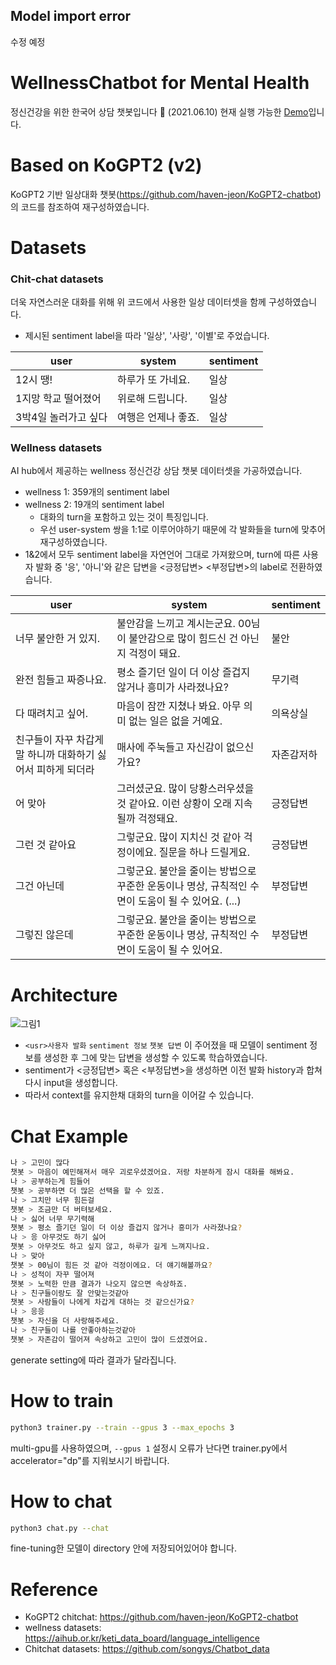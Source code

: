 ## Model import error

수정 예정

# WellnessChatbot for Mental Health
정신건강을 위한 한국어 상담 챗봇입니다 🙂
(2021.06.10) 현재 실행 가능한 [Demo](http://147.46.4.201:8501)입니다.

# Based on KoGPT2 (v2)
KoGPT2 기반 일상대화 챗봇(https://github.com/haven-jeon/KoGPT2-chatbot) 의 코드를 참조하여 재구성하였습니다.

# Datasets
### Chit-chat datasets
더욱 자연스러운 대화를 위해 위 코드에서 사용한 일상 데이터셋을 함께 구성하였습니다.
* 제시된 sentiment label을 따라 '일상', '사랑', '이별'로 주었습니다.

|user|system| sentiment|
|-------|-------|-----|
|12시 땡!|하루가 또 가네요. |일상|
|1지망 학교 떨어졌어|위로해 드립니다.|일상|
|3박4일 놀러가고 싶다|여행은 언제나 좋죠.|일상|

### Wellness datasets
AI hub에서 제공하는 wellness 정신건강 상담 챗봇 데이터셋을 가공하였습니다.
* wellness 1: 359개의 sentiment label
* wellness 2: 19개의 sentiment label
    * 대화의 turn을 포함하고 있는 것이 특징입니다.
    * 우선 user-system 쌍을 1:1로 이루어야하기 때문에 각 발화들을 turn에 맞추어 재구성하였습니다.
* 1&2에서 모두 sentiment label을 자연언어 그대로 가져왔으며, turn에 따른 사용자 발화 중 '응', '아니'와 같은 답변을 <긍정답변> <부정답변>의 label로 전환하였습니다.

|user|system| sentiment|
|-------|-------|-----|
|너무 불안한 거 있지.|불안감을 느끼고 계시는군요. 00님이 불안감으로 많이 힘드신 건 아닌지 걱정이 돼요.|불안|
|완전 힘들고 짜증나요.|	평소 즐기던 일이 더 이상 즐겁지 않거나 흥미가 사라졌나요?|무기력|
|다 때려치고 싶어.|마음이 잠깐 지쳤나 봐요. 아무 의미 없는 일은 없을 거예요.|의욕상실|
|친구들이 자꾸 차갑게 말 하니까 대화하기 싫어서 피하게 되더라|매사에 주눅들고 자신감이 없으신가요?|자존감저하|
|어 맞아|그러셨군요. 많이 당황스러우셨을 것 같아요. 이런 상황이 오래 지속될까 걱정돼요.|긍정답변|
|그런 것 같아요|그렇군요. 많이 지치신 것 같아 걱정이에요. 질문을 하나 드릴게요.|긍정답변|
|그건 아닌데|그렇군요. 불안을 줄이는 방법으로 꾸준한 운동이나 명상, 규칙적인 수면이 도움이 될 수 있어요. (...) |부정답변|
|그렇진 않은데|그렇군요. 불안을 줄이는 방법으로 꾸준한 운동이나 명상, 규칙적인 수면이 도움이 될 수 있어요.|부정답변|

# Architecture

![그림1](https://user-images.githubusercontent.com/55074165/121313370-486b9780-c941-11eb-9b2f-b2dac1d6edae.png)

* `<usr>사용자 발화` `sentiment 정보` `챗봇 답변` 이 주어졌을 때 모델이 sentiment 정보를 생성한 후 그에 맞는 답변을 생성할 수 있도록 학습하였습니다.
* sentiment가 <긍정답변> 혹은 <부정답변>을 생성하면 이전 발화 history과 합쳐 다시 input을 생성합니다.
* 따라서 context를 유지한채 대화의 turn을 이어갈 수 있습니다.

# Chat Example

```bash
나 > 고민이 많다
챗봇 > 마음이 예민해져서 매우 괴로우셨겠어요. 저랑 차분하게 잠시 대화를 해봐요.
나 > 공부하는게 힘들어
챗봇 > 공부하면 더 많은 선택을 할 수 있죠.
나 > 그치만 너무 힘든걸
챗봇 > 조금만 더 버텨보세요.
나 > 싫어 너무 무기력해
챗봇 > 평소 즐기던 일이 더 이상 즐겁지 않거나 흥미가 사라졌나요?
나 > 응 아무것도 하기 싫어
챗봇 > 아무것도 하고 싶지 않고, 하루가 길게 느껴지나요.
나 > 맞아
챗봇 > 00님이 힘든 것 같아 걱정이에요. 더 얘기해볼까요?
나 > 성적이 자꾸 떨어져
챗봇 > 노력한 만큼 결과가 나오지 않으면 속상하죠.
나 > 친구들이랑도 잘 안맞는것같아
챗봇 > 사람들이 나에게 차갑게 대하는 것 같으신가요?
나 > 응응
챗봇 > 자신을 더 사랑해주세요.
나 > 친구들이 나를 안좋아하는것같아
챗봇 > 자존감이 떨어져 속상하고 고민이 많이 드셨겠어요.
```

generate setting에 따라 결과가 달라집니다.

# How to train

```bash
python3 trainer.py --train --gpus 3 --max_epochs 3
```
multi-gpu를 사용하였으며, `--gpus 1` 설정시 오류가 난다면 trainer.py에서 accelerator="dp"를 지워보시기 바랍니다.

# How to chat

```bash
python3 chat.py --chat
```
fine-tuning한 모델이 directory 안에 저장되어있어야 합니다.

# Reference
* KoGPT2 chitchat: https://github.com/haven-jeon/KoGPT2-chatbot
* wellness datasets: https://aihub.or.kr/keti_data_board/language_intelligence
* Chitchat datasets: https://github.com/songys/Chatbot_data
